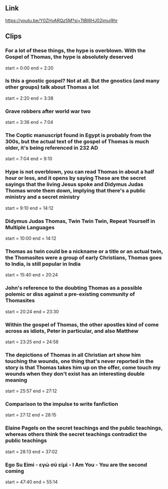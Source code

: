 ## Link
https://youtu.be/Y0ZHvARQz5M?si=TtBI6HJ02imuj9hr

## Clips

### For a lot of these things, the hype is overblown. With the Gospel of Thomas, the hype is absolutely deserved
start = 0:00
end = 2:20

### Is this a gnostic gospel? Not at all. But the gnostics (and many other groups) talk about Thomas a lot
start = 2:20
end = 3:38

### Grave robbers after world war two
start = 3:36
end = 7:04

### The Coptic manuscript found in Egypt is probably from the 300s, but the actual text of the gospel of Thomas is much older, it's being referenced in 232 AD
start = 7:04
end = 9:10

### Hype is not overblown, you can read Thomas in about a half hour or less, and it opens by saying These are the secret sayings that the living Jesus spoke and Didymus Judas Thomas wrote them down, implying that there's a public ministry and a secret ministry
start = 9:10
end = 14:12

### Didymus Judas Thomas, Twin Twin Twin, Repeat Yourself in Multiple Languages
start = 10:00
end = 14:12

### Thomas as twin could be a nickname or a title or an actual twin, the Thomasites were a group of early Christians, Thomas goes to India, is still popular in India
start = 15:40
end = 20:24

### John's reference to the doubting Thomas as a possible polemic or diss against a pre-existing community of Thomasites
start = 20:24
end = 23:30

### Within the gospel of Thomas, the other apostles kind of come across as idiots, Peter in particular, and also Matthew
start = 23:25
end = 24:58

### The depictions of Thomas in all Christian art show him touching the wounds, one thing that's never reported in the story is that Thomas takes him up on the offer, come touch my wounds when they don't exist has an interesting double meaning
start = 25:57
end = 27:12

### Comparison to the impulse to write fanfiction
start = 27:12
end = 28:15

### Elaine Pagels on the secret teachings and the public teachings, whereas others think the secret teachings contradict the public teachings
start = 28:13
end = 37:02

### Ego Su Eimi - εγώ σύ είμί - I Am You - You are the second coming
start = 47:40
end = 55:14

